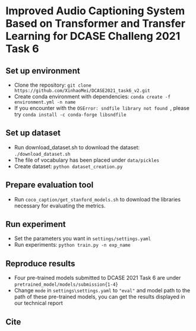 # Improved Audio Captioning System Based on Transformer and Transfer Learning for DCASE Challeng 2021 Task 6

## Set up environment

* Clone the repository: `git clone https://github.com/XinhaoMei/DCASE2021_task6_v2.git`
* Create conda environment with dependencies: `conda create -f environment.yml -n name`
* If you encounter with the `OSError: sndfile library not found `, please try `conda install -c conda-forge libsndfile`

## Set up dataset 

* Run download_dataset.sh to download the dataset: `./download_dataset.sh`
* The file of vocabulary has been placed under `data/pickles`
*  Create dataset: `python dataset_creation.py`

## Prepare evaluation tool

* Run `coco_caption/get_stanford_models.sh` to download the libraries necessary for evaluating the metrics.

## Run experiment 

* Set the parameters you want in `settings/settings.yaml`
* Run experiments: `python train.py -n exp_name`

## Reproduce results 

* Four pre-trained models submitted to DCASE 2021 Task 6 are under `pretrained_model/models/submission{1-4}`
* Change `mode` in `settings\settings.yaml` to `"eval"` and model path to the path of these pre-trained models, you can get the results displayed in our technical report

## Cite





